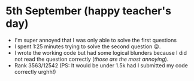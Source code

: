 # 5th September (happy teacher's day)

- I'm super annoyed that I was only able to solve the first questions
- I spent 1:25 minutes trying to solve the second question 😡.
- I wrote the working code but had some logical blunders because I did not read the question correctly (_those are the most annoying_).
- Rank 3563/12542 (PS: It would be under 1.5k had I submitted my code correctly urghh!)